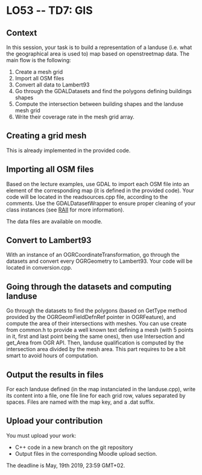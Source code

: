 # LO53 -- TD7: GIS

## Context

In this session, your task is to build a representation of a landuse (i.e. what the geographical area is used to) map based on openstreetmap data. The main flow is the following:
1. Create a mesh grid
2. Import all OSM files
3. Convert all data to Lambert93
4. Go through the GDALDatasets and find the polygons defining buildings shapes
5. Compute the intersection between building shapes and the landuse mesh grid
6. Write their coverage rate in the mesh grid array.

## Creating a grid mesh

This is already implemented in the provided code.

## Importing all OSM files

Based on the lecture examples, use GDAL to import each OSM file into an element of the corresponding map (it is defined in the provided code). Your code will be located in the readsources.cpp file, according to the comments. Use the GDALDatasetWrapper to ensure proper cleaning of your class instances (see [RAII](https://en.wikipedia.org/wiki/Resource_acquisition_is_initialization) for more information).

The data files are available on moodle.

## Convert to Lambert93

With an instance of an OGRCoordinateTransformation, go through the datasets and convert every OGRGeometry to Lambert93. Your code will be located in conversion.cpp.

## Going through the datasets and computing landuse

Go through the datasets to find the polygons (based on GetType method provided by the OGRGeomFieldDefnRef pointer in OGRFeature), and compute the area of their intersections with meshes. You can use create from common.h to provide a well known text defining a mesh (with 5 points in it, first and last point being the same ones), then use Intersection and get_Area from OGR API. Then, landuse qualification is computed by the intersection area divided by the mesh area. This part requires to be a bit smart to avoid hours of computation.

## Output the results in files

For each landuse defined (in the map instanciated in the landuse.cpp), write its content into a file, one file line for each grid row, values separated by spaces. Files are named with the map key, and a .dat suffix.

## Upload your contribution

You must upload your work:
* C++ code in a new branch on the git repository
* Output files in the corresponding Moodle upload section.

The deadline is May, 19th 2019, 23:59 GMT+02.



